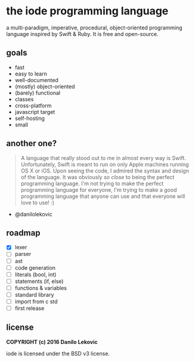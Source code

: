 # the iode programming language

a multi-paradigm, imperative, procedural, object-oriented programming language inspired by Swift & Ruby. It is free and open-source.

## goals

* fast
* easy to learn
* well-documented
* (mostly) object-oriented
* (barely) functional
* classes
* cross-platform
* javascript target
* self-hosting
* small

## another one?

> A language that really stood out to me in almost every way is Swift. Unfortunately, Swift is meant to run on only Apple machines running OS X or iOS. Upon seeing the code, I admired the syntax and design of the language. It was obviously *so close* to being the perfect programming language. I'm not trying to make the perfect programming language for everyone, I'm trying to make a good programming language that anyone can use and that everyone will love to use! :)
- @danilolekovic

## roadmap

- [x] lexer
- [ ] parser
- [ ] ast
- [ ] code generation
- [ ] literals (bool, int)
- [ ] statements (if, else)
- [ ] functions & variables
- [ ] standard library
- [ ] import from c std
- [ ] first release

## license

**COPYRIGHT (c) 2016 Danilo Lekovic**

iode is licensed under the BSD v3 license.
